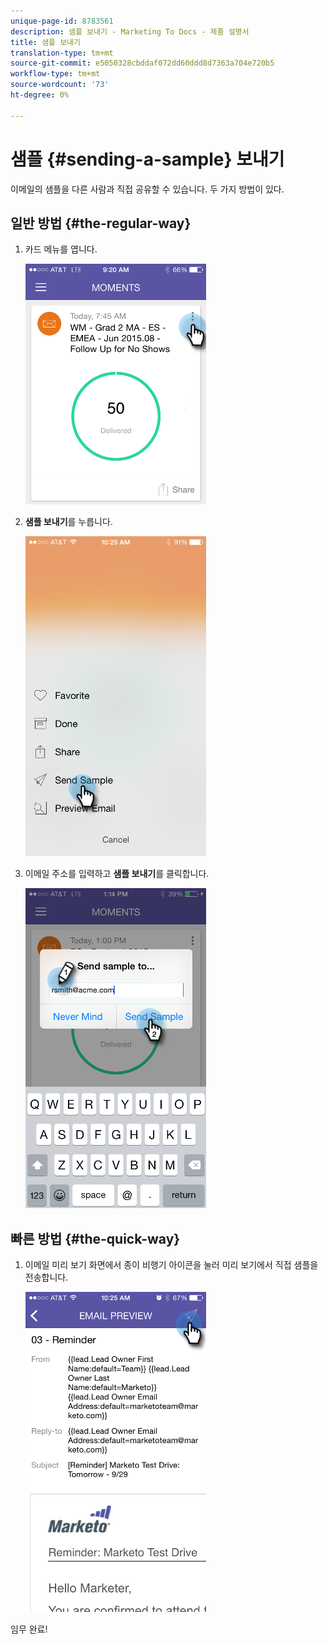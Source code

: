 ```yaml
---
unique-page-id: 8783561
description: 샘플 보내기 - Marketing To Docs - 제품 설명서
title: 샘플 보내기
translation-type: tm+mt
source-git-commit: e5050328cbddaf072dd60ddd8d7363a704e720b5
workflow-type: tm+mt
source-wordcount: '73'
ht-degree: 0%

---
```



# 샘플 {#sending-a-sample} 보내기

이메일의 샘플을 다른 사람과 직접 공유할 수 있습니다. 두 가지 방법이 있다.

## 일반 방법 {#the-regular-way}

1. 카드 메뉴를 엽니다.

   ![](assets/image2015-7-14-16-3a44-3a7.png)

1. **샘플 보내기**&#x200B;를 누릅니다.

   ![](assets/image2015-7-14-16-3a40-3a54.png)

1. 이메일 주소를 입력하고 **샘플 보내기**&#x200B;를 클릭합니다.

   ![](assets/image2015-7-14-17-3a2-3a32.png)

## 빠른 방법 {#the-quick-way}

1. 이메일 미리 보기 화면에서 종이 비행기 아이콘을 눌러 미리 보기에서 직접 샘플을 전송합니다.

   ![](assets/image2015-9-25-10-3a28-3a47.png)

임무 완료!
